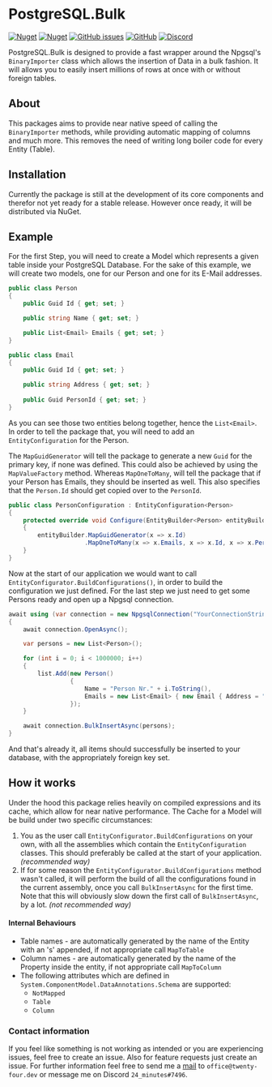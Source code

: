 # PostgreSQL.Bulk

<a href="https://www.nuget.org/packages/PostgreSQL.Bulk"><img alt="Nuget" src="https://img.shields.io/nuget/v/PostgreSQL.Bulk"></a> <a href="https://www.nuget.org/packages/PostgreSQL.Bulk"><img alt="Nuget" src="https://img.shields.io/nuget/dt/PostgreSQL.Bulk"></a> <a href="https://github.com/TwentyFourMinutes/PostgreSQL.Bulk/issues"><img alt="GitHub issues" src="https://img.shields.io/github/issues-raw/TwentyFourMinutes/PostgreSQL.Bulk"></a> <a href="https://github.com/TwentyFourMinutes/PostgreSQL.Bulk/blob/master/LICENSE"><img alt="GitHub" src="https://img.shields.io/github/license/TwentyFourMinutes/PostgreSQL.Bulk"></a> <a href="https://discordapp.com/invite/EYKxkce"><img alt="Discord" src="https://discordapp.com/api/guilds/275377268728135680/widget.png"></a>

PostgreSQL.Bulk is designed to provide a fast wrapper around the Npgsql's `BinaryImporter` class which allows the insertion of Data in a bulk  fashion. It will allows you to easily insert millions of rows at once with or without foreign tables.

## About

This packages aims to provide near native speed of calling the `BinaryImporter` methods, while providing automatic mapping of columns and much more. This removes the need of writing long boiler code for every Entity (Table).

## Installation

Currently the package is still at the development of its core components and therefor not yet ready for a stable release. However once ready, it will be distributed via NuGet.

## Example

For the first Step, you will need to create a Model which represents a given table inside your PostgreSQL Database. For the sake of this example, we will create two models, one for our Person and one for its E-Mail addresses.

```c#
public class Person
{
    public Guid Id { get; set; }

    public string Name { get; set; }

    public List<Email> Emails { get; set; }
}

public class Email
{
    public Guid Id { get; set; }

    public string Address { get; set; }
    
    public Guid PersonId { get; set; }
}
```

As you can see those two entities belong together, hence the `List<Email>`. In order to tell the package that, you will need to add an `EntityConfiguration` for the Person. 

The `MapGuidGenerator` will tell the package to generate a new `Guid` for the primary key, if none was defined. This could also be achieved by using the `MapValueFactory` method. Whereas `MapOneToMany`, will tell the package that if your Person has Emails, they should be inserted as well. This also specifies that the `Person.Id` should get copied over to the `PersonId`. 

```c#
public class PersonConfiguration : EntityConfiguration<Person>
{
    protected override void Configure(EntityBuilder<Person> entityBuilder)
    {
        entityBuilder.MapGuidGenerator(x => x.Id)
            		 .MapOneToMany(x => x.Emails, x => x.Id, x => x.PersonId);
    }
}
```

Now at the start of our application we would want to call `EntityConfigurator.BuildConfigurations()`, in order to build the configuration we just defined.  For the last step we just need to get some Persons ready and open up a Npgsql connection.

```c#
await using (var connection = new NpgsqlConnection("YourConnectionString"))
{
    await connection.OpenAsync();

    var persons = new List<Person>();

    for (int i = 0; i < 1000000; i++)
    {
        list.Add(new Person()
                 {
                     Name = "Person Nr." + i.ToString(),
                     Emails = new List<Email> { new Email { Address = "person" + i.ToString() + "@example.com" } }
                 });
    }

    await connection.BulkInsertAsync(persons);
}
```

And that's already it, all items should successfully be inserted to your database, with the appropriately foreign key set.

## How it works

Under the hood this package relies heavily on compiled expressions and its cache, which allow for near native performance. 
The Cache for a Model will be build under two specific circumstances:

1. You as the user call `EntityConfigurator.BuildConfigurations` on your own, with all the assemblies which contain the `EntityConfiguration` classes. This should preferably be called at the start of your application. _(recommended way)_
2. If for some reason the `EntityConfigurator.BuildConfigurations` method wasn't called, it will perform the build of all the configurations found in the current assembly, once you call `BulkInsertAsync` for the first time. Note that this will obviously slow down the first call of `BulkInsertAsync`, by a lot. _(not recommended way)_

#### Internal Behaviours

- Table names - are automatically generated by the name of the Entity with an 's' appended, if not appropriate call `MapToTable` 
- Column names - are automatically generated by the name of the Property inside the entity, if not appropriate call `MapToColumn` 
- The following attributes which are defined in `System.ComponentModel.DataAnnotations.Schema` are supported:
  - `NotMapped`
  - `Table`
  - `Column`

### Contact information

If you feel like something is not working as intended or you are experiencing issues, feel free to create an issue. Also for feature requests just create an issue. For further information feel free to send me a [mail](mailto:office@twenty-four.dev) to `office@twenty-four.dev` or message me on Discord `24_minutes#7496`.